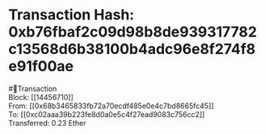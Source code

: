 
Transaction Hash: 0xb76fbaf2c09d98b8de939317782c13568d6b38100b4adc96e8f274f8e91f00ae
====================================================================================
  
#💸Transaction  
Block: [[14456710]]  
From: [[0x68b3465833fb72a70ecdf485e0e4c7bd8665fc45]]  
To: [[0xc02aaa39b223fe8d0a0e5c4f27ead9083c756cc2]]  
Transferred: 0.23 Ether